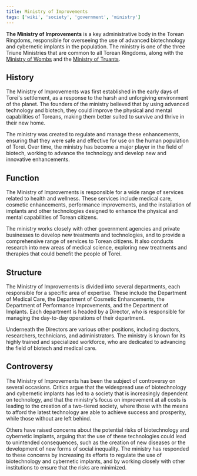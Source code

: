 ```yaml
---
title: Ministry of Improvements
tags: ['wiki', 'society', 'government', 'ministry']
---
```


**The Ministry of Improvements** is a key administrative body in the Torean Ringdoms, responsible for overseeing the use of advanced biotechnology and cybernetic implants in the population. The ministry is one of the three Triune Ministries that are common to all Torean Ringdoms, along with the [Ministry of Wombs](/wiki/ministry-of-wombs) and the [Ministry of Truants](/wiki/ministry-of-truants).

## History

The Ministry of Improvements was first established in the early days of Torei's settlement, as a response to the harsh and unforgiving environment of the planet. The founders of the ministry believed that by using advanced technology and biotech, they could improve the physical and mental capabilities of Toreans, making them better suited to survive and thrive in their new home.

The ministry was created to regulate and manage these enhancements, ensuring that they were safe and effective for use on the human population of Torei. Over time, the ministry has become a major player in the field of biotech, working to advance the technology and develop new and innovative enhancements.

## Function

The Ministry of Improvements is responsible for a wide range of services related to health and wellness. These services include medical care, cosmetic enhancements, performance improvements, and the installation of implants and other technologies designed to enhance the physical and mental capabilities of Torean citizens.

The ministry works closely with other government agencies and private businesses to develop new treatments and technologies, and to provide a comprehensive range of services to Torean citizens. It also conducts research into new areas of medical science, exploring new treatments and therapies that could benefit the people of Torei.

## Structure

The Ministry of Improvements is divided into several departments, each responsible for a specific area of expertise. These include the Department of Medical Care, the Department of Cosmetic Enhancements, the Department of Performance Improvements, and the Department of Implants. Each department is headed by a Director, who is responsible for managing the day-to-day operations of their department.

Underneath the Directors are various other positions, including doctors, researchers, technicians, and administrators. The ministry is known for its highly trained and specialized workforce, who are dedicated to advancing the field of biotech and medical care.

<!--

## Uniform

The uniform of the Ministry of Improvements is a white lab coat, worn over a green laminate jumpsuit. The lab coat has the Ministry of Improvements emblem on the chest, which depicts a stylized medical caduceus with the letters "MI" underneath.

-->

## Controversy

The Ministry of Improvements has been the subject of controversy on several occasions. Critics argue that the widespread use of biotechnology and cybernetic implants has led to a society that is increasingly dependent on technology, and that the ministry's focus on improvement at all costs is leading to the creation of a two-tiered society, where those with the means to afford the latest technology are able to achieve success and prosperity, while those without are left behind.

Others have raised concerns about the potential risks of biotechnology and cybernetic implants, arguing that the use of these technologies could lead to unintended consequences, such as the creation of new diseases or the development of new forms of social inequality. The ministry has responded to these concerns by increasing its efforts to regulate the use of biotechnology and cybernetic implants, and by working closely with other institutions to ensure that the risks are minimized.
